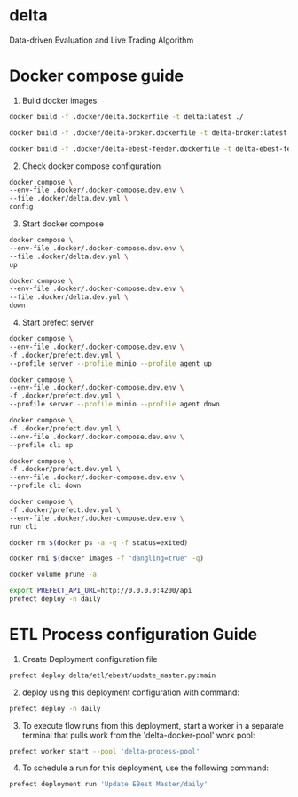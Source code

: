 # delta
Data-driven Evaluation and Live Trading Algorithm

# Docker compose guide
1. Build docker images
```bash
docker build -f .docker/delta.dockerfile -t delta:latest ./
```

```bash
docker build -f .docker/delta-broker.dockerfile -t delta-broker:latest ./
```

```bash
docker build -f .docker/delta-ebest-feeder.dockerfile -t delta-ebest-feeder:latest ./
```

2. Check docker compose configuration
```bash
docker compose \
--env-file .docker/.docker-compose.dev.env \
--file .docker/delta.dev.yml \
config
```

3. Start docker compose
```bash
docker compose \
--env-file .docker/.docker-compose.dev.env \
--file .docker/delta.dev.yml \
up
```

```bash
docker compose \
--env-file .docker/.docker-compose.dev.env \
--file .docker/delta.dev.yml \
down
```

4. Start prefect server
```bash
docker compose \
--env-file .docker/.docker-compose.dev.env \
-f .docker/prefect.dev.yml \
--profile server --profile minio --profile agent up
```

```bash
docker compose \
--env-file .docker/.docker-compose.dev.env \
-f .docker/prefect.dev.yml \
--profile server --profile minio --profile agent down 
```

```bash
docker compose \
-f .docker/prefect.dev.yml \
--env-file .docker/.docker-compose.dev.env \
--profile cli up 
```

```bash
docker compose \
-f .docker/prefect.dev.yml \
--env-file .docker/.docker-compose.dev.env \
--profile cli down
```

```bash
docker compose \
-f .docker/prefect.dev.yml \
--env-file .docker/.docker-compose.dev.env \
run cli
```

```bash
docker rm $(docker ps -a -q -f status=exited)
```

```bash
docker rmi $(docker images -f "dangling=true" -q)
```

```bash
docker volume prune -a
```

```bash
export PREFECT_API_URL=http://0.0.0.0:4200/api
prefect deploy -n daily
```


# ETL Process configuration Guide
1. Create Deployment configuration file
```bash
prefect deploy delta/etl/ebest/update_master.py:main
```

2. deploy using this deployment configuration with command:
```bash
prefect deploy -n daily
```

3. To execute flow runs from this deployment, start a worker in a separate terminal that pulls work from the 'delta-docker-pool' work pool:
```bash
prefect worker start --pool 'delta-process-pool'
```

4. To schedule a run for this deployment, use the following command:
```bash
prefect deployment run 'Update EBest Master/daily'
```